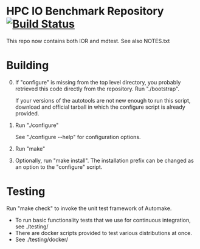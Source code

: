 # HPC IO Benchmark Repository [![Build Status](https://travis-ci.org/hpc/ior.svg?branch=master)](https://travis-ci.org/hpc/ior)

This repo now contains both IOR and mdtest.
See also NOTES.txt

# Building

0. If "configure" is missing from the top level directory, you
   probably retrieved this code directly from the repository.
   Run "./bootstrap".

   If your versions of the autotools are not new enough to run
   this script, download and official tarball in which the
   configure script is already provided.

1. Run "./configure"

   See "./configure --help" for configuration options.

2. Run "make"

3. Optionally, run "make install".  The installation prefix
   can be changed as an option to the "configure" script.

# Testing

  Run "make check" to invoke the unit test framework of Automake.

  * To run basic functionality tests that we use for continuous integration, see ./testing/
  * There are docker scripts provided to test various distributions at once.
  * See ./testing/docker/

